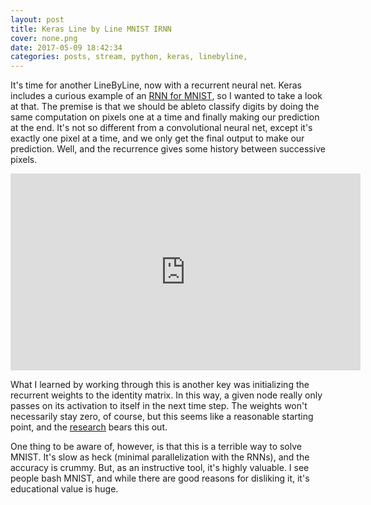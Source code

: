 ```yaml
---
layout: post
title: Keras Line by Line MNIST IRNN
cover: none.png
date: 2017-05-09 18:42:34 
categories: posts, stream, python, keras, linebyline, 
---
```


It's time for another LineByLine, now with a recurrent neural net.  Keras includes a curious example of an [RNN for MNIST](https://github.com/fchollet/keras/tree/master/examples/mnist_irnn.py), so I wanted to take a look at that.  The premise is that we should be ableto classify digits by doing the same computation on pixels one at a time and finally making our prediction at the end.  It's not so different from a convolutional neural net, except it's exactly one pixel at a time, and we only get the final output to make our prediction.  Well, and the recurrence gives some history between successive pixels.

<iframe width="560" height="315" src="https://www.youtube.com/embed/fDKdITMBAGk" frameborder="0"> </iframe>

What I learned by working through this is another key was initializing the recurrent weights to the identity matrix.  In this way, a given node really only passes on its activation to itself in the next time step.  The weights won't necessarily stay zero, of course, but this seems like a reasonable starting point, and the [research](https://arxiv.org/pdf/1504.00941v2.pdf) bears this out.

One thing to be aware of, however, is that this is a terrible way to solve MNIST.  It's slow as heck (minimal parallelization with the RNNs), and the accuracy is crummy.  But, as an instructive tool, it's highly valuable.  I see people bash MNIST, and while there are good reasons for disliking it, it's educational value is huge.
